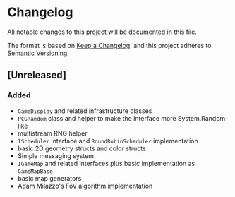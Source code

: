 # Changelog
All notable changes to this project will be documented in this file.

The format is based on [Keep a Changelog](https://keepachangelog.com/en/1.0.0/),
and this project adheres to [Semantic Versioning](https://semver.org/spec/v2.0.0.html).

## [Unreleased]

### Added

- `GameDisplay` and related infrastructure classes
- `PCGRandom` class and helper to make the interface more System.Random-like
- multistream RNG helper
- `IScheduler` interface and `RoundRobinScheduler` implementation
- basic 2D geometry structs and color structs
- Simple messaging system
- `IGameMap` and related interfaces plus basic implementation as `GameMapBase`
- basic map generators
- Adam Milazzo's FoV algorithm implementation

